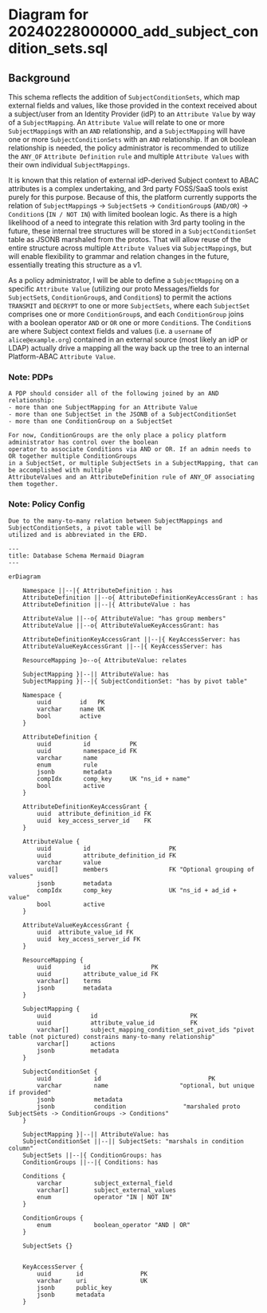 # Diagram for 20240228000000_add_subject_condition_sets.sql

## Background

This schema reflects the addition of `SubjectConditionSets`, which map external fields and values, like those
provided in the context received about a subject/user from an Identity Provider (idP) to an `Attribute Value`
by way of a `SubjectMapping`. An `Attribute Value` will relate to one or more `SubjectMapping`s with an
`AND` relationship, and a `SubjectMapping` will have one or more `SubjectConditionSets` with an `AND` relationship.
If an `OR` boolean relationship is needed, the policy administrator is recommended to utilize
the `ANY_OF` `Attribute Definition` `rule` and multiple `Attribute Values` with their own individual `SubjectMappings`.

It is known that this relation of external idP-derived Subject context to ABAC attributes is a complex
undertaking, and 3rd party FOSS/SaaS tools exist purely for this purpose. Because of this, the platform
currently supports the relation of `SubjectMapping`s -> `SubjectSet`s -> `ConditionGroup`s (`AND/OR`) -> `Condition`s
(`IN / NOT IN`) with limited boolean logic. As there is a high likelihood of a need to integrate this relation
with 3rd party tooling in the future, these internal tree structures will be stored in a `SubjectConditionSet`
table as JSONB marshaled from the protos. That will allow reuse of the entire structure across multiple
`Attribute Value`s via `SubjectMapping`s, but will enable flexibility to grammar and relation changes in the
future, essentially treating this structure as a v1.

As a policy administrator, I will be able to define a `SubjectMapping` on a specific `Attribute Value`
(utilizing our proto Messages/fields for `SubjectSet`s, `ConditionGroup`s, and `Condition`s) to
permit the actions `TRANSMIT` and `DECRYPT` to one or more `SubjectSets`, where each `SubjectSet` comprises
one or more `ConditionGroup`s, and each `ConditionGroup` joins with a boolean operator `AND` or `OR` one
or more `Condition`s. The `Condition`s are where Subject context fields and values (i.e. a `username`
of `alice@example.org`) contained in an external source (most likely an idP or LDAP) actually drive a mapping
all the way back up the tree to an internal Platform-ABAC `Attribute Value`.

### Note: PDPs

    A PDP should consider all of the following joined by an AND relationship:
    - more than one SubjectMapping for an Attribute Value
    - more than one SubjectSet in the JSONB of a SubjectConditionSet 
    - more than one ConditionGroup on a SubjectSet

    For now, ConditionGroups are the only place a policy platform administrator has control over the boolean
    operator to associate Conditions via AND or OR. If an admin needs to OR together multiple ConditionGroups
    in a SubjectSet, or multiple SubjectSets in a SubjectMapping, that can be accomplished with multiple
    AttributeValues and an AttributeDefinition rule of ANY_OF associating them together.

### Note: Policy Config

    Due to the many-to-many relation between SubjectMappings and SubjectConditionSets, a pivot table will be
    utilized and is abbreviated in the ERD.

```mermaid
---
title: Database Schema Mermaid Diagram
---

erDiagram

    Namespace ||--|{ AttributeDefinition : has
    AttributeDefinition ||--o{ AttributeDefinitionKeyAccessGrant : has
    AttributeDefinition ||--|{ AttributeValue : has

    AttributeValue ||--o{ AttributeValue: "has group members"
    AttributeValue ||--o{ AttributeValueKeyAccessGrant: has

    AttributeDefinitionKeyAccessGrant ||--|{ KeyAccessServer: has
    AttributeValueKeyAccessGrant ||--|{ KeyAccessServer: has

    ResourceMapping }o--o{ AttributeValue: relates

    SubjectMapping }|--|| AttributeValue: has
    SubjectMapping }|--|{ SubjectConditionSet: "has by pivot table"

    Namespace {
        uuid        id   PK
        varchar     name UK
        bool        active
    }

    AttributeDefinition {
        uuid         id           PK
        uuid         namespace_id FK
        varchar      name
        enum         rule
        jsonb        metadata
        compIdx      comp_key     UK "ns_id + name"
        bool         active
    }

    AttributeDefinitionKeyAccessGrant {
        uuid  attribute_definition_id FK
        uuid  key_access_server_id    FK
    }

    AttributeValue {
        uuid         id                      PK
        uuid         attribute_definition_id FK
        varchar      value
        uuid[]       members                 FK "Optional grouping of values"
        jsonb        metadata
        compIdx      comp_key                UK "ns_id + ad_id + value"
        bool         active
    }

    AttributeValueKeyAccessGrant {
        uuid  attribute_value_id FK
        uuid  key_access_server_id FK
    }

    ResourceMapping {
        uuid         id                 PK
        uuid         attribute_value_id FK
        varchar[]    terms
        jsonb        metadata
    }

    SubjectMapping {
        uuid           id                          PK
        uuid           attribute_value_id          FK
        varchar[]      subject_mapping_condition_set_pivot_ids "pivot table (not pictured) constrains many-to-many relationship"
        varchar[]      actions
        jsonb          metadata
    }

    SubjectConditionSet {
        uuid            id                              PK
        varchar         name                    "optional, but unique if provided"
        jsonb           metadata
        jsonb           condition                "marshaled proto SubjectSets -> ConditionGroups -> Conditions"
    }

    SubjectMapping }|--|| AttributeValue: has
    SubjectConditionSet ||--|| SubjectSets: "marshals in condition column"
    SubjectSets ||--|{ ConditionGroups: has
    ConditionGroups ||--|{ Conditions: has

    Conditions {
        varchar         subject_external_field
        varchar[]       subject_external_values
        enum            operator "IN | NOT IN"
    }

    ConditionGroups {
        enum            boolean_operator "AND | OR"
    }

    SubjectSets {}


    KeyAccessServer {
        uuid       id                PK
        varchar    uri               UK
        jsonb      public_key
        jsonb      metadata
    }
```
